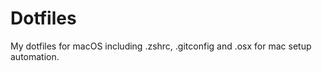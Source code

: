 Dotfiles
========

My dotfiles for macOS including .zshrc, .gitconfig and .osx for mac setup automation.